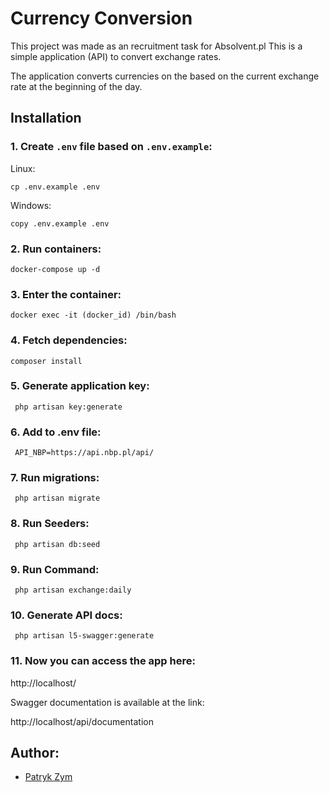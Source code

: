 # Currency Conversion

This project was made as an recruitment task for Absolvent.pl
This is a simple application (API) to convert exchange rates.

The application converts currencies on the based on the current exchange rate at the beginning of the day.

## Installation
### 1. Create `.env` file based on `.env.example`:
Linux:
```shell script
cp .env.example .env
```
Windows:
```shell script
copy .env.example .env
```
### 2. Run containers:
```shell script
docker-compose up -d
```

### 3. Enter the container:
```shell script
docker exec -it (docker_id) /bin/bash
```

### 4. Fetch dependencies:
```shell script
composer install
```

### 5. Generate application key:
```shell script
 php artisan key:generate
```

### 6. Add to .env file:
```shell script
 API_NBP=https://api.nbp.pl/api/
```

### 7. Run migrations:
```shell script
 php artisan migrate
```

### 8. Run Seeders:
```shell script
 php artisan db:seed
```

### 9. Run Command:
```shell script
 php artisan exchange:daily
```

### 10. Generate API docs:
```shell script
 php artisan l5-swagger:generate
```

### 11. Now you can access the app here:
http://localhost/

Swagger documentation is available at the link:

http://localhost/api/documentation

## Author:
- [Patryk Zym](https://github.com/rewe999/)
